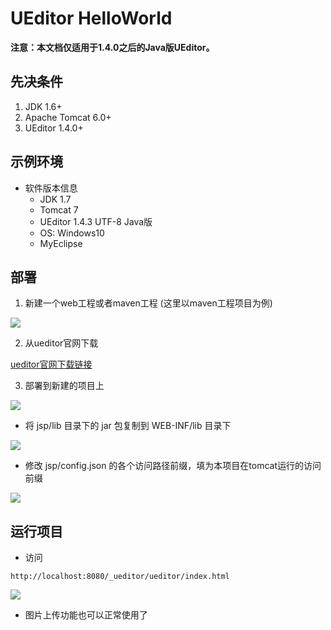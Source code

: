 # UEditor HelloWorld

**注意：本文档仅适用于1.4.0之后的Java版UEditor。**
    
## 先决条件
1. JDK 1.6+
2. Apache Tomcat 6.0+
3. UEditor 1.4.0+
        
## 示例环境
* 软件版本信息
   * JDK 1.7
   * Tomcat 7
   * UEditor 1.4.3 UTF-8 Java版
   * OS: Windows10 
   * MyEclipse 

## 部署

1. 新建一个web工程或者maven工程 (这里以maven工程项目为例)

![](../../assets/2024-01-21-19-25-03.png)

2. 从ueditor官网下载

[ueditor官网下载链接](http://ueditor.baidu.com/website/download.html)
    
3. 部署到新建的项目上
    
![](../../assets/2024-01-21-19-25-23.png)
    
 * 将 jsp/lib 目录下的 jar 包复制到 WEB-INF/lib 目录下
 
![](../../assets/2024-01-21-19-25-38.png)
 
 * 修改 jsp/config.json 的各个访问路径前缀，填为本项目在tomcat运行的访问前缀
 
![](../../assets/2024-01-21-19-25-51.png)

## 运行项目
* 访问
```
http://localhost:8080/_ueditor/ueditor/index.html
```
   
![](../../assets/2024-01-21-19-26-09.png)
   
* 图片上传功能也可以正常使用了